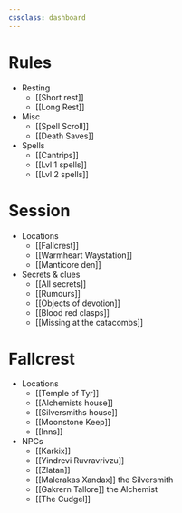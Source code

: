 ```yaml
---
cssclass: dashboard
---
```


# Rules
- Resting
	- [[Short rest]]
	- [[Long Rest]]
- Misc
	- [[Spell Scroll]]
	- [[Death Saves]]
- Spells
	- [[Cantrips]]
	- [[Lvl 1 spells]]
	- [[Lvl 2 spells]]
# Session
- Locations
	- [[Fallcrest]]
	- [[Warmheart Waystation]]
	- [[Manticore den]]
- Secrets & clues
	- [[All secrets]]
	- [[Rumours]]
	- [[Objects of devotion]]
	- [[Blood red clasps]]
	- [[Missing at the catacombs]]
# Fallcrest
- Locations
	- [[Temple of Tyr]]
	- [[Alchemists house]]
	- [[Silversmiths house]]
	- [[Moonstone Keep]]
	- [[Inns]]
- NPCs
	- [[Karkix]]
	- [[Yindrevi Ruvravrivzu]]
	- [[Zlatan]]
	- [[Malerakas Xandax]] the Silversmith
	- [[Gakrern Tallore]] the Alchemist
	- [[The Cudgel]]